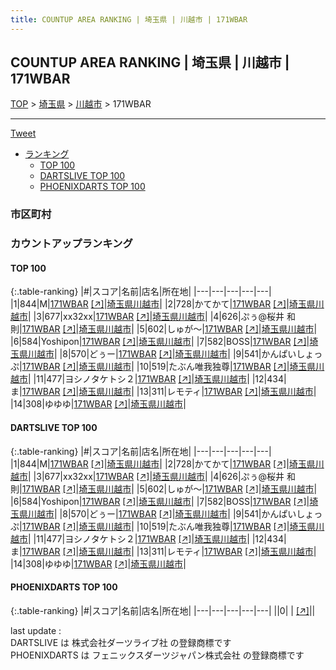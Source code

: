 ```yaml
---
title: COUNTUP AREA RANKING | 埼玉県 | 川越市 | 171WBAR
---
```

## COUNTUP AREA RANKING | 埼玉県 | 川越市 | 171WBAR

[TOP](/darts/rank/) > [埼玉県](/darts/rank/埼玉県/) > [川越市](/darts/rank/埼玉県/川越市/) > 171WBAR

___

<a href="https://twitter.com/share?ref_src=twsrc%5Etfw" data-text="COUNTUP AREA RANKING | 埼玉県川越市171WBAR" class="twitter-share-button" data-hashtags="DARTSLIVE,PHOENIXDARTS,darts,ダーツ" data-show-count="false">Tweet</a>

* [ランキング](#カウントアップランキング)
    * [TOP 100](#top-100)
    * [DARTSLIVE TOP 100](#dartslive-top-100)
    * [PHOENIXDARTS TOP 100](#phoenixdarts-top-100)

### 市区町村

<ul>

</ul>

### カウントアップランキング

#### TOP 100



{:.table-ranking}
|#|スコア|名前|店名|所在地|
|---|---|---|---|---|
|1|844|<span class="rank-name-dl">M</span>|<a href="/darts/rank/shops/0fb5535e260531220d9b047a20a7ba1e.html">171WBAR</a> <a href="https://search.dartslive.com/jp/shop/0fb5535e260531220d9b047a20a7ba1e">[↗]</a>|<a href="/darts/rank/埼玉県/川越市">埼玉県川越市</a>|
|2|728|<span class="rank-name-dl">かてかて</span>|<a href="/darts/rank/shops/0fb5535e260531220d9b047a20a7ba1e.html">171WBAR</a> <a href="https://search.dartslive.com/jp/shop/0fb5535e260531220d9b047a20a7ba1e">[↗]</a>|<a href="/darts/rank/埼玉県/川越市">埼玉県川越市</a>|
|3|677|<span class="rank-name-dl">xx32xx</span>|<a href="/darts/rank/shops/0fb5535e260531220d9b047a20a7ba1e.html">171WBAR</a> <a href="https://search.dartslive.com/jp/shop/0fb5535e260531220d9b047a20a7ba1e">[↗]</a>|<a href="/darts/rank/埼玉県/川越市">埼玉県川越市</a>|
|4|626|<span class="rank-name-dl">ぷぅ@桜井 和則</span>|<a href="/darts/rank/shops/0fb5535e260531220d9b047a20a7ba1e.html">171WBAR</a> <a href="https://search.dartslive.com/jp/shop/0fb5535e260531220d9b047a20a7ba1e">[↗]</a>|<a href="/darts/rank/埼玉県/川越市">埼玉県川越市</a>|
|5|602|<span class="rank-name-dl">しゅが〜</span>|<a href="/darts/rank/shops/0fb5535e260531220d9b047a20a7ba1e.html">171WBAR</a> <a href="https://search.dartslive.com/jp/shop/0fb5535e260531220d9b047a20a7ba1e">[↗]</a>|<a href="/darts/rank/埼玉県/川越市">埼玉県川越市</a>|
|6|584|<span class="rank-name-dl">Yoshipon</span>|<a href="/darts/rank/shops/0fb5535e260531220d9b047a20a7ba1e.html">171WBAR</a> <a href="https://search.dartslive.com/jp/shop/0fb5535e260531220d9b047a20a7ba1e">[↗]</a>|<a href="/darts/rank/埼玉県/川越市">埼玉県川越市</a>|
|7|582|<span class="rank-name-dl">BOSS</span>|<a href="/darts/rank/shops/0fb5535e260531220d9b047a20a7ba1e.html">171WBAR</a> <a href="https://search.dartslive.com/jp/shop/0fb5535e260531220d9b047a20a7ba1e">[↗]</a>|<a href="/darts/rank/埼玉県/川越市">埼玉県川越市</a>|
|8|570|<span class="rank-name-dl">どぅー</span>|<a href="/darts/rank/shops/0fb5535e260531220d9b047a20a7ba1e.html">171WBAR</a> <a href="https://search.dartslive.com/jp/shop/0fb5535e260531220d9b047a20a7ba1e">[↗]</a>|<a href="/darts/rank/埼玉県/川越市">埼玉県川越市</a>|
|9|541|<span class="rank-name-dl">かんぱいしょっぷ</span>|<a href="/darts/rank/shops/0fb5535e260531220d9b047a20a7ba1e.html">171WBAR</a> <a href="https://search.dartslive.com/jp/shop/0fb5535e260531220d9b047a20a7ba1e">[↗]</a>|<a href="/darts/rank/埼玉県/川越市">埼玉県川越市</a>|
|10|519|<span class="rank-name-dl">たぶん唯我独尊</span>|<a href="/darts/rank/shops/0fb5535e260531220d9b047a20a7ba1e.html">171WBAR</a> <a href="https://search.dartslive.com/jp/shop/0fb5535e260531220d9b047a20a7ba1e">[↗]</a>|<a href="/darts/rank/埼玉県/川越市">埼玉県川越市</a>|
|11|477|<span class="rank-name-dl">ヨシノタケトシ２</span>|<a href="/darts/rank/shops/0fb5535e260531220d9b047a20a7ba1e.html">171WBAR</a> <a href="https://search.dartslive.com/jp/shop/0fb5535e260531220d9b047a20a7ba1e">[↗]</a>|<a href="/darts/rank/埼玉県/川越市">埼玉県川越市</a>|
|12|434|<span class="rank-name-dl">ま</span>|<a href="/darts/rank/shops/0fb5535e260531220d9b047a20a7ba1e.html">171WBAR</a> <a href="https://search.dartslive.com/jp/shop/0fb5535e260531220d9b047a20a7ba1e">[↗]</a>|<a href="/darts/rank/埼玉県/川越市">埼玉県川越市</a>|
|13|311|<span class="rank-name-dl">レモティ</span>|<a href="/darts/rank/shops/0fb5535e260531220d9b047a20a7ba1e.html">171WBAR</a> <a href="https://search.dartslive.com/jp/shop/0fb5535e260531220d9b047a20a7ba1e">[↗]</a>|<a href="/darts/rank/埼玉県/川越市">埼玉県川越市</a>|
|14|308|<span class="rank-name-dl">ゆゆゆ</span>|<a href="/darts/rank/shops/0fb5535e260531220d9b047a20a7ba1e.html">171WBAR</a> <a href="https://search.dartslive.com/jp/shop/0fb5535e260531220d9b047a20a7ba1e">[↗]</a>|<a href="/darts/rank/埼玉県/川越市">埼玉県川越市</a>|


#### DARTSLIVE TOP 100



{:.table-ranking}
|#|スコア|名前|店名|所在地|
|---|---|---|---|---|
|1|844|<span class="rank-name-dl">M</span>|<a href="/darts/rank/shops/0fb5535e260531220d9b047a20a7ba1e.html">171WBAR</a> <a href="https://search.dartslive.com/jp/shop/0fb5535e260531220d9b047a20a7ba1e">[↗]</a>|<a href="/darts/rank/埼玉県/川越市">埼玉県川越市</a>|
|2|728|<span class="rank-name-dl">かてかて</span>|<a href="/darts/rank/shops/0fb5535e260531220d9b047a20a7ba1e.html">171WBAR</a> <a href="https://search.dartslive.com/jp/shop/0fb5535e260531220d9b047a20a7ba1e">[↗]</a>|<a href="/darts/rank/埼玉県/川越市">埼玉県川越市</a>|
|3|677|<span class="rank-name-dl">xx32xx</span>|<a href="/darts/rank/shops/0fb5535e260531220d9b047a20a7ba1e.html">171WBAR</a> <a href="https://search.dartslive.com/jp/shop/0fb5535e260531220d9b047a20a7ba1e">[↗]</a>|<a href="/darts/rank/埼玉県/川越市">埼玉県川越市</a>|
|4|626|<span class="rank-name-dl">ぷぅ@桜井 和則</span>|<a href="/darts/rank/shops/0fb5535e260531220d9b047a20a7ba1e.html">171WBAR</a> <a href="https://search.dartslive.com/jp/shop/0fb5535e260531220d9b047a20a7ba1e">[↗]</a>|<a href="/darts/rank/埼玉県/川越市">埼玉県川越市</a>|
|5|602|<span class="rank-name-dl">しゅが〜</span>|<a href="/darts/rank/shops/0fb5535e260531220d9b047a20a7ba1e.html">171WBAR</a> <a href="https://search.dartslive.com/jp/shop/0fb5535e260531220d9b047a20a7ba1e">[↗]</a>|<a href="/darts/rank/埼玉県/川越市">埼玉県川越市</a>|
|6|584|<span class="rank-name-dl">Yoshipon</span>|<a href="/darts/rank/shops/0fb5535e260531220d9b047a20a7ba1e.html">171WBAR</a> <a href="https://search.dartslive.com/jp/shop/0fb5535e260531220d9b047a20a7ba1e">[↗]</a>|<a href="/darts/rank/埼玉県/川越市">埼玉県川越市</a>|
|7|582|<span class="rank-name-dl">BOSS</span>|<a href="/darts/rank/shops/0fb5535e260531220d9b047a20a7ba1e.html">171WBAR</a> <a href="https://search.dartslive.com/jp/shop/0fb5535e260531220d9b047a20a7ba1e">[↗]</a>|<a href="/darts/rank/埼玉県/川越市">埼玉県川越市</a>|
|8|570|<span class="rank-name-dl">どぅー</span>|<a href="/darts/rank/shops/0fb5535e260531220d9b047a20a7ba1e.html">171WBAR</a> <a href="https://search.dartslive.com/jp/shop/0fb5535e260531220d9b047a20a7ba1e">[↗]</a>|<a href="/darts/rank/埼玉県/川越市">埼玉県川越市</a>|
|9|541|<span class="rank-name-dl">かんぱいしょっぷ</span>|<a href="/darts/rank/shops/0fb5535e260531220d9b047a20a7ba1e.html">171WBAR</a> <a href="https://search.dartslive.com/jp/shop/0fb5535e260531220d9b047a20a7ba1e">[↗]</a>|<a href="/darts/rank/埼玉県/川越市">埼玉県川越市</a>|
|10|519|<span class="rank-name-dl">たぶん唯我独尊</span>|<a href="/darts/rank/shops/0fb5535e260531220d9b047a20a7ba1e.html">171WBAR</a> <a href="https://search.dartslive.com/jp/shop/0fb5535e260531220d9b047a20a7ba1e">[↗]</a>|<a href="/darts/rank/埼玉県/川越市">埼玉県川越市</a>|
|11|477|<span class="rank-name-dl">ヨシノタケトシ２</span>|<a href="/darts/rank/shops/0fb5535e260531220d9b047a20a7ba1e.html">171WBAR</a> <a href="https://search.dartslive.com/jp/shop/0fb5535e260531220d9b047a20a7ba1e">[↗]</a>|<a href="/darts/rank/埼玉県/川越市">埼玉県川越市</a>|
|12|434|<span class="rank-name-dl">ま</span>|<a href="/darts/rank/shops/0fb5535e260531220d9b047a20a7ba1e.html">171WBAR</a> <a href="https://search.dartslive.com/jp/shop/0fb5535e260531220d9b047a20a7ba1e">[↗]</a>|<a href="/darts/rank/埼玉県/川越市">埼玉県川越市</a>|
|13|311|<span class="rank-name-dl">レモティ</span>|<a href="/darts/rank/shops/0fb5535e260531220d9b047a20a7ba1e.html">171WBAR</a> <a href="https://search.dartslive.com/jp/shop/0fb5535e260531220d9b047a20a7ba1e">[↗]</a>|<a href="/darts/rank/埼玉県/川越市">埼玉県川越市</a>|
|14|308|<span class="rank-name-dl">ゆゆゆ</span>|<a href="/darts/rank/shops/0fb5535e260531220d9b047a20a7ba1e.html">171WBAR</a> <a href="https://search.dartslive.com/jp/shop/0fb5535e260531220d9b047a20a7ba1e">[↗]</a>|<a href="/darts/rank/埼玉県/川越市">埼玉県川越市</a>|


#### PHOENIXDARTS TOP 100



{:.table-ranking}
|#|スコア|名前|店名|所在地|
|---|---|---|---|---|
||0|<span class="rank-name-dl"> </span>|<a href="/darts/rank/shops/.html"></a> <a href="">[↗]</a>|<a href="/darts/rank//"></a>|


<div class="footer border-top border-gray-light mt-5 pt-3 text-right text-gray">
    last update : <span style="font-weight: italic" id="foot_last_modified"></span><br />
    DARTSLIVE は 株式会社ダーツライブ社 の登録商標です<br />
    PHOENIXDARTS は フェニックスダーツジャパン株式会社 の登録商標です<br />
</div>

<script src="https://cdnjs.cloudflare.com/ajax/libs/jquery.tablesorter/2.31.3/js/jquery.tablesorter.min.js" integrity="sha512-qzgd5cYSZcosqpzpn7zF2ZId8f/8CHmFKZ8j7mU4OUXTNRd5g+ZHBPsgKEwoqxCtdQvExE5LprwwPAgoicguNg==" crossorigin="anonymous" referrerpolicy="no-referrer"></script>
<link rel="stylesheet" href="https://cdnjs.cloudflare.com/ajax/libs/jquery.tablesorter/2.31.3/css/theme.default.min.css" integrity="sha512-wghhOJkjQX0Lh3NSWvNKeZ0ZpNn+SPVXX1Qyc9OCaogADktxrBiBdKGDoqVUOyhStvMBmJQ8ZdMHiR3wuEq8+w==" crossorigin="anonymous" referrerpolicy="no-referrer" />
<script>
$(function() {
    $(".table-ranking").tablesorter({sortList:[[0, 0]]});
    $("#foot_last_modified").text(formatDate(new Date(document.lastModified), 'yyyy-MM-dd HH:mm:ss'));
});
</script>

<script async src="https://platform.twitter.com/widgets.js" charset="utf-8"></script>